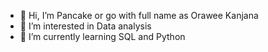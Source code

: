 - 👋 Hi, I’m Pancake or go with full name as Orawee Kanjana
- 👀 I’m interested in Data analysis
- 🌱 I’m currently learning SQL and Python

<!---
smallbumbum1234/smallbumbum1234 is a ✨ special ✨ repository because its `README.md` (this file) appears on your GitHub profile.
You can click the Preview link to take a look at your changes.
--->
